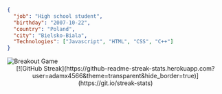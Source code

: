 ```json
{
  "job": "High school student",
  "birthday": "2007-10-22",
  "country": "Poland",
  "city": "Bielsko-Biala",
  "Technologies": ["Javascript", "HTML", "CSS", "C++"]
}
```

<picture>
  <source
    media="(prefers-color-scheme: dark)"
    srcset="https://raw.githubusercontent.com/adamx4566/github-breakout/refs/heads/github-breakout/images/breakout-dark.svg"
  />
  <source
    media="(prefers-color-scheme: light)"
    srcset="https://raw.githubusercontent.com/adamx4566/github-breakout/refs/heads/github-breakout/images/breakout-light.svg"
  />
  <img alt="Breakout Game" src="https://raw.githubusercontent.com/adamx4566/github-breakout/refs/heads/github-breakout/images/breakout-light.svg" />
</picture>
<br>
<div align="center">
[![GitHub Streak](https://github-readme-streak-stats.herokuapp.com?user=adamx4566&theme=transparent&hide_border=true)](https://git.io/streak-stats)
</div>

